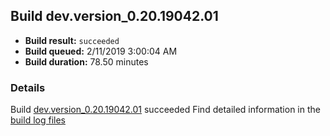 ## Build dev.version_0.20.19042.01
- **Build result:** `succeeded`
- **Build queued:** 2/11/2019 3:00:04 AM
- **Build duration:** 78.50 minutes
### Details
Build [dev.version_0.20.19042.01](https://winappstudio.visualstudio.com/web/build.aspx?pcguid=a4ef43be-68ce-4195-a619-079b4d9834c2&builduri=vstfs%3a%2f%2f%2fBuild%2fBuild%2f27066) succeeded
Find detailed information in the [build log files](https://uwpctdiags.blob.core.windows.net/buildlogs/dev.version_0.20.19042.01_logs.zip)
